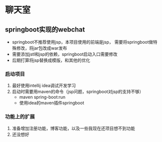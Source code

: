 # 聊天室
## springboot实现的webchat
* springboot不推荐使用jsp，本项目使用的前端是jsp，
需要将springboot做特殊修改，将jar包改成war发布
* 需要添加jstl和jsp的依赖，springboot启动入口需要修改
* 后期打算将jsp替换成模版，和其他的优化
### 启动项目
1. 最好使用intellij idea调试开发学习
2. 启动时需要用maven的命令（jsp问题，springboot对jsp的支持不够）
    * maven spring-boot:run 
    * 使用idea的maven插件springboot   
### 功能上的扩展
1. 准备增加注册功能，博客功能，以及一些我现在还项目想不到功能
2. 还没想好
